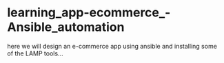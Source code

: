 # learning_app-ecommerce_-Ansible_automation
here we will design an  e-commerce app using ansible and installing some of the LAMP tools... 

